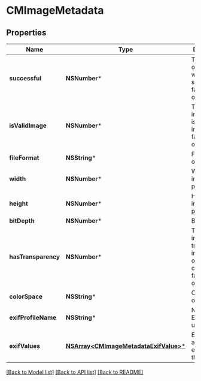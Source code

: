 # CMImageMetadata

## Properties
Name | Type | Description | Notes
------------ | ------------- | ------------- | -------------
**successful** | **NSNumber*** | True if the operation was successful, false otherwise | [optional] 
**isValidImage** | **NSNumber*** | True if the input image is a valid image file, false otherwise | [optional] 
**fileFormat** | **NSString*** | File format of the image | [optional] 
**width** | **NSNumber*** | Width of the image in pixels | [optional] 
**height** | **NSNumber*** | Height of the image in pixels | [optional] 
**bitDepth** | **NSNumber*** | Bits per pixel | [optional] 
**hasTransparency** | **NSNumber*** | True if the image has transaprency in the form of an alpha channel, false otherwise | [optional] 
**colorSpace** | **NSString*** | Color space of the image | [optional] 
**exifProfileName** | **NSString*** | Name of the EXIF profile used | [optional] 
**exifValues** | [**NSArray&lt;CMImageMetadataExifValue&gt;***](CMImageMetadataExifValue.md) | EXIF tags and values embedded in the image | [optional] 

[[Back to Model list]](../README.md#documentation-for-models) [[Back to API list]](../README.md#documentation-for-api-endpoints) [[Back to README]](../README.md)


